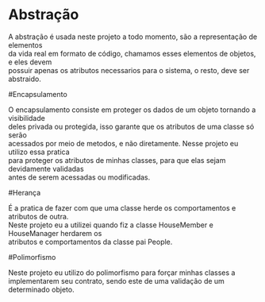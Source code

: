 # Abstração

A abstração é usada neste projeto a todo momento, são a representação de elementos
<br>
da vida real em formato de código, chamamos esses elementos de objetos, e eles devem
<br>
possuir apenas os atributos necessarios para o sistema, o resto, deve ser abstraido.

#Encapsulamento

O encapsulamento consiste em proteger os dados de um objeto tornando a visibilidade
<br>
deles privada ou protegida, isso garante que os atributos de uma classe só serão
<br>
acessados por meio de metodos, e não diretamente. Nesse projeto eu utilizo essa pratica
<br>
para proteger os atributos de minhas classes, para que elas sejam devidamente validadas
<br>
antes de serem acessadas ou modificadas.

#Herança

É a pratica de fazer com que uma classe herde os comportamentos e atributos de outra.
<br>
Neste projeto eu a utilizei quando fiz a classe HouseMember e HouseManager herdarem os
<br>
atributos e comportamentos da classe pai People.

#Polimorfismo

Neste projeto eu utilizo do polimorfismo para forçar minhas classes a implementarem
seu contrato, sendo este de uma validação de um determinado objeto.
